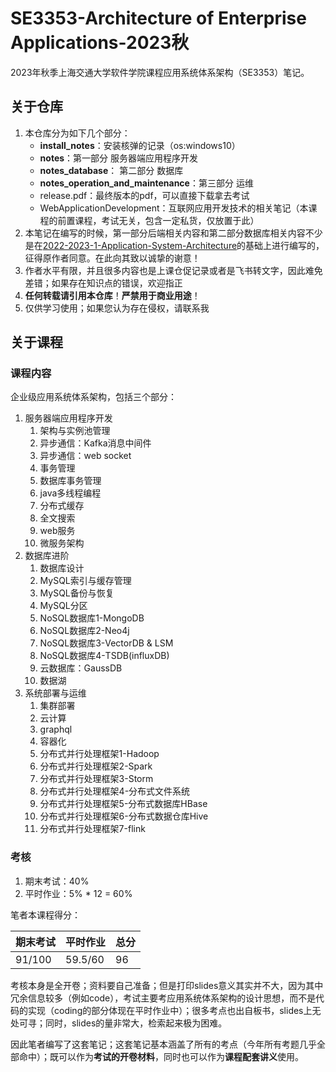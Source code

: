 # SE3353-Architecture of Enterprise Applications-2023秋

2023年秋季上海交通大学软件学院课程应用系统体系架构（SE3353）笔记。

## 关于仓库

1. 本仓库分为如下几个部分：
   - **install_notes**：安装核弹的记录（os:windows10）
   - **notes**：第一部分 服务器端应用程序开发
   - **notes_database**： 第二部分 数据库
   - **notes_operation_and_maintenance**：第三部分 运维
   - release.pdf：最终版本的pdf，可以直接下载拿去考试
   - WebApplicationDevelopment：互联网应用开发技术的相关笔记（本课程的前置课程，考试无关，包含一定私货，仅放置于此）
2. 本笔记在编写的时候，第一部分后端相关内容和第二部分数据库相关内容不少是在[2022-2023-1-Application-System-Architecture](https://github.com/Musicminion/2022-2023-1-Application-System-Architecture)的基础上进行编写的，征得原作者同意。在此向其致以诚挚的谢意！
3. 作者水平有限，并且很多内容也是上课仓促记录或者是飞书转文字，因此难免差错；如果存在知识点的错误，欢迎指正
4. **任何转载请引用本仓库**！**严禁用于商业用途**！
5. 仅供学习使用；如果您认为存在侵权，请联系我


## 关于课程

### 课程内容

企业级应用系统体系架构，包括三个部分：
1. 服务器端应用程序开发
   1. 架构与实例池管理 
   2. 异步通信：Kafka消息中间件
   3. 异步通信：web socket
   4. 事务管理
   5. 数据库事务管理
   6. java多线程编程
   7. 分布式缓存
   8. 全文搜索
   9. web服务
   10. 微服务架构
2. 数据库进阶
   1. 数据库设计
   2. MySQL索引与缓存管理
   3. MySQL备份与恢复
   4. MySQL分区
   5. NoSQL数据库1-MongoDB
   6. NoSQL数据库2-Neo4j
   7. NoSQL数据库3-VectorDB & LSM
   8. NoSQL数据库4-TSDB(influxDB)
   9. 云数据库：GaussDB
   10. 数据湖
3. 系统部署与运维
   1. 集群部署
   2. 云计算
   3. graphql
   4. 容器化
   5. 分布式并行处理框架1-Hadoop
   6. 分布式并行处理框架2-Spark
   7. 分布式并行处理框架3-Storm
   8. 分布式并行处理框架4-分布式文件系统
   9. 分布式并行处理框架5-分布式数据库HBase
   10. 分布式并行处理框架6-分布式数据仓库Hive
   11. 分布式并行处理框架7-flink

### 考核

1. 期末考试：40%
2. 平时作业：5% * 12  = 60%

笔者本课程得分：

| 期末考试 | 平时作业 | 总分 |
| -------- | -------- | ---- |
| 91/100 | 59.5/60 | 96 |

考核本身是全开卷；资料要自己准备；但是打印slides意义其实并不大，因为其中冗余信息较多（例如code），考试主要考应用系统体系架构的设计思想，而不是代码的实现（coding的部分体现在平时作业中）；很多考点也出自板书，slides上无处可寻；同时，slides的量非常大，检索起来极为困难。

因此笔者编写了这套笔记；这套笔记基本涵盖了所有的考点（今年所有考题几乎全部命中）；既可以作为**考试的开卷材料**，同时也可以作为**课程配套讲义**使用。